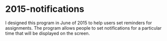 # 2015-notifications

I designed this program in June of 2015 to help users set reminders for assignments. The program allows people 
to set notifications for a particular time that will be displayed on the screen. 
